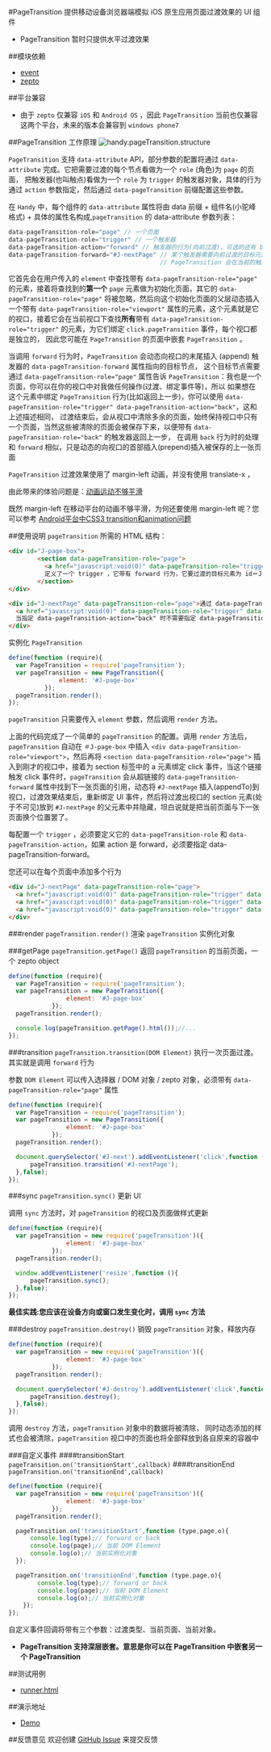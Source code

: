 #PageTransition
提供移动设备浏览器端模拟 iOS 原生应用页面过渡效果的 UI 组件

- PageTransition 暂时只提供水平过渡效果

##模块依赖
- [event](http://github.com/alipay/arale/tree/master/lib/events)
- [zepto](http://github.com/alipay/arale/tree/master/lib/zepto)

##平台兼容
- 由于 `zepto` 仅兼容 `iOS` 和 `Android OS` ，因此 `PageTransition` 当前也仅兼容这两个平台，未来的版本会兼容到 `windows phone7`

##PageTransition 工作原理
![handy.pageTransition.structure](/alipay/handy/raw/master/lib/pageTransition/docs/assets/handy.pageTransition.structure.jpg)

`PageTransition` 支持 `data-attribute` API，部分参数的配置将通过 `data-attribute` 完成。它把需要过渡的每个节点看做为一个 `role` (角色)为 `page` 的页面，
把触发器(也叫触点)看做为一个 `role` 为 `trigger` 的触发器对象，具体的行为通过 `action` 参数指定，然后通过 `data-pageTransition` 前缀配置这些参数。

在 `Handy` 中，每个组件的 `data-attribute` 属性将由 data 前缀 + 组件名(小驼峰格式) + 具体的属性名构成,`pageTransition` 的 data-attribute 参数列表：
```js
data-pageTransition-role="page" // 一个页面
data-pageTransition-role="trigger" // 一个触发器
data-pageTransition-action="forward" // 触发器的行为(向前过渡)，可选的还有 back
data-pageTransition-forward="#J-nextPage" // 某个触发器需要向前过渡的目标元素，当点击触发器时，
                                          // PageTransition 会在当前的触发器上查找需要过渡的目标元素
```
它首先会在用户传入的 `element` 中查找带有 `data-pageTransition-role="page"` 的元素，接着将查找到的**第一个** `page` 元素做为初始化页面，其它的 `data-pageTransition-role="page"` 将被忽略，然后向这个初始化页面的父层动态插入
一个带有 `data-pageTransition-role="viewport"` 属性的元素，这个元素就是它的视口，接着它会在当前视口下查找**所有**带有 `data-pageTransition-role="trigger"` 的元素，为它们绑定 `click.pageTransition` 事件，每个视口都是独立的，
因此您可能在 `PageTransition` 的页面中嵌套 `PageTransition` 。

当调用 `forward` 行为时，`PageTransition` 会动态向视口的末尾插入 (append) 触发器的 `data-pageTransition-forward` 属性指向的目标节点，
这个目标节点需要通过 `data-pageTransition-role="page"` 属性告诉 `PageTransition`：我也是一个页面，你可以在你的视口中对我做任何操作(过渡、绑定事件等)，所以
如果想在这个元素中绑定 `PageTransition` 行为(比如返回上一步)，你可以使用 `data-pageTransition-role="trigger" data-pageTransition-action="back"`，这和上述描述相同，
过渡结束后，会从视口中清除多余的页面，始终保持视口中只有一个页面，当然这些被清除的页面会被保存下来，以便带有 `data-pageTransition-role="back"` 的触发器返回上一步，
在调用 `back` 行为时的处理和 `forward` 相似，只是动态的向视口的首部插入(prepend)插入被保存的上一张页面

`PageTransition` 过渡效果使用了 margin-left 动画，并没有使用 translate-x ，

由此带来的体验问题是：<a href="http://qiqicartoon.com/?p=1023" target="_blank">动画运动不够平滑</a>

既然 margin-left 在移动平台的动画不够平滑，为何还要使用 margin-left 呢？您可以参考 <a href="http://qiqicartoon.com/?p=785" target="_blank">Android平台中CSS3 transition和animation问题</a>

##使用说明
`pageTransition` 所需的 HTML 结构：

```html
<div id="J-page-box">
        <section data-pageTransition-role="page">
          <a href="javascript:void(0)" data-pageTransition-role="trigger" data-pageTransition-action="forward" data-pageTransition-forward="#J-nextPage">下一张</a>
          定义了一个 trigger ，它带有 forward 行为，它要过渡的目标元素为 id＝J-nextPage
        </section>
</div>

<div id="J-nextPage" data-pageTransition-role="page">通过 data-pageTransition-role="page" 告诉 PageTransition，请把我看作一个页面
  <a href="javascript:void(0)" data-pageTransition-role="trigger" data-pageTransition-action="back">返回</a>
  当指定 data-pageTransition-action="back" 时不需要指定 data-pageTransition-back ，PageTransition 会自动保存前一张页面
</div>
```
实例化 `PageTransition`

```js
define(function (require){
  var PageTransition = require('pageTransition');
  var pageTransition = new PageTransition({
              element: '#J-page-box'
          });
  pageTransition.render();
});
```
`pageTransition` 只需要传入 `element` 参数，然后调用 `render` 方法。

上面的代码完成了一个简单的 `pageTransition` 的配置。调用 `render` 方法后，`pageTransition` 自动在 `＃J-page-box` 中插入 `<div data-pageTransition-role="viewport">`，然后再将
`<section data-pageTransition-role="page">` 插入到刚才的视口中，接着为 section 标签中的 a 元素绑定 click 事件，当这个链接触发 click 事件时，`pageTransition` 会从超链接的
`data-pageTransition-forward` 属性中找到下一张页面的引用，动态将 `#J-nextPage` 插入(appendTo)到视口，过渡效果结束后，重新绑定 UI 事件，然后将过渡出视口的 section 元素(处于不可见)放到 `#J-nextPage`
的父元素中并隐藏，坦白说就是把当前页面与下一张页面换个位置罢了。


每配置一个 `trigger` ，必须要定义它的 `data-pageTransition-role` 和 `data-pageTransition-action`，如果 action 是 forward，必须要指定 data-pageTransition-forward。

您还可以在每个页面中添加多个行为

```html
<div id="J-nextPage" data-pageTransition-role="page">
  <a href="javascript:void(0)" data-pageTransition-role="trigger" data-pageTransition-action="back">返回</a>
  <a href="javascript:void(0)" data-pageTransition-role="trigger" data-pageTransition-action="forward" data-pageTransition-forward="#J-nextPage2">下一张</a>
  <a href="javascript:void(0)" data-pageTransition-role="trigger" data-pageTransition-action="back">点击这里也可以返回</a>
</div>
```
###render `pageTransition.render()`
渲染 `pageTransition` 实例化对象

###getPage `pageTransition.getPage()`
返回 `pageTransition` 的当前页面，一个 zepto object
```js
define(function (require){
  var PageTransition = require('pageTransition');
  var pageTransition = new PageTransition({
                element: '#J-page-box'
            });
  pageTransition.render();

  console.log(pageTransition.getPage().html());//...
});
```

###transition `pageTransition.transition(DOM Element)`
执行一次页面过渡。其实就是调用 `forward` 行为

参数 `DOM Element` 可以传入选择器 / DOM 对象 / zepto 对象，必须带有 `data-pageTransition-role="page"` 属性
```js
define(function (require){
  var PageTransition = require('pageTransition');
  var pageTransition = new PageTransition({
                element: '#J-page-box'
            });
  pageTransition.render();

  document.querySelector('#J-next').addEventListener('click',function (){
      pageTransition.transition('#J-nextPage');
  },false);
});
```

###sync `pageTransition.sync()`
更新 UI

调用 `sync` 方法时，对 `pageTransition` 的视口及页面做样式更新
```js
define(function (require){
  var pageTransition = new require('pageTransition')({
                element: '#J-page-box'
            });
  pageTransition.render();

  window.addEventListener('resize',function (){
      pageTransition.sync();
  },false);
});
```
**最佳实践:您应该在设备方向或窗口发生变化时，调用 `sync` 方法**

###destroy `pageTransition.destroy()`
销毁 `pageTransition` 对象，释放内存
```js
define(function (require){
  var pageTransition = new require('pageTransition')({
                element: '#J-page-box'
            });
  pageTransition.render();

  document.querySelector('#J-destroy').addEventListener('click',function (){
      pageTransition.destroy();
  },false);
});
```
调用 `destroy` 方法，`pageTransition` 对象中的数据将被清除，
同时动态添加的样式也会被清除，`pageTransition` 视口中的页面也将全部释放到各自原来的容器中

###自定义事件
####transitionStart `pageTransition.on('transitionStart',callback)`
####transitionEnd `pageTransition.on('transitionEnd',callback)`
```js
define(function (require){
  var pageTransition = new require('pageTransition')({
                element: '#J-page-box'
            });
  pageTransition.render();

  pageTransition.on('transitionStart',function (type,page,o){
      console.log(type);// forward or back
      console.log(page);// 当前 DOM Element
      console.log(o);// 当前实例化对象
  });

  pageTransition.on('transitionEnd',function (type,page,o){
        console.log(type);// forward or back
        console.log(page);// 当前 DOM Element
        console.log(o);// 当前实例化对象
    });
});
```
自定义事件回调将带有三个参数：过渡类型、当前页面、当前对象。

- **PageTransition 支持深层嵌套。意思是你可以在 PageTransition 中嵌套另一个 PageTransition**

##测试用例
- [runner.html](../lib/pageTransition/tests/runner.html)

##演示地址
- [Demo](../lib/pageTransition/examples/pageTransition.html)

##反馈意见
欢迎创建 [GitHub Issue](http://github.com/alipay/handy/issues/new) 来提交反馈

